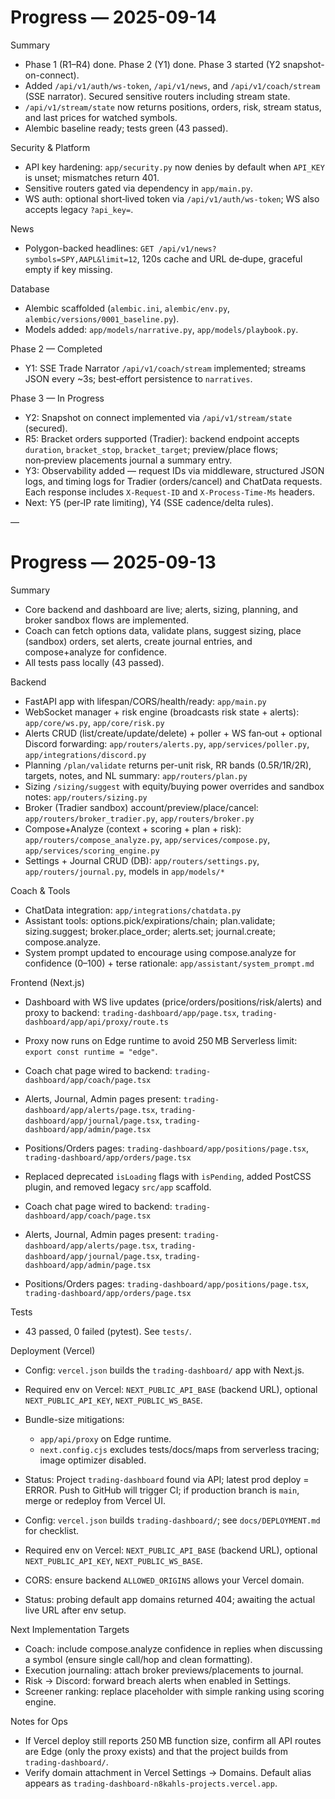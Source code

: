# Progress — 2025-09-14

Summary
- Phase 1 (R1–R4) done. Phase 2 (Y1) done. Phase 3 started (Y2 snapshot-on-connect).
- Added `/api/v1/auth/ws-token`, `/api/v1/news`, and `/api/v1/coach/stream` (SSE narrator). Secured sensitive routers including stream state.
- `/api/v1/stream/state` now returns positions, orders, risk, stream status, and last prices for watched symbols.
- Alembic baseline ready; tests green (43 passed).

Security & Platform
- API key hardening: `app/security.py` now denies by default when `API_KEY` is unset; mismatches return 401.
- Sensitive routers gated via dependency in `app/main.py`.
- WS auth: optional short‑lived token via `/api/v1/auth/ws-token`; WS also accepts legacy `?api_key=`.

News
- Polygon-backed headlines: `GET /api/v1/news?symbols=SPY,AAPL&limit=12`, 120s cache and URL de‑dupe, graceful empty if key missing.

Database
- Alembic scaffolded (`alembic.ini`, `alembic/env.py`, `alembic/versions/0001_baseline.py`).
- Models added: `app/models/narrative.py`, `app/models/playbook.py`.

Phase 2 — Completed
- Y1: SSE Trade Narrator `/api/v1/coach/stream` implemented; streams JSON every ~3s; best‑effort persistence to `narratives`.

Phase 3 — In Progress
- Y2: Snapshot on connect implemented via `/api/v1/stream/state` (secured).
- R5: Bracket orders supported (Tradier): backend endpoint accepts `duration`, `bracket_stop`, `bracket_target`; preview/place flows; non‑preview placements journal a summary entry.
- Y3: Observability added — request IDs via middleware, structured JSON logs, and timing logs for Tradier (orders/cancel) and ChatData requests. Each response includes `X-Request-ID` and `X-Process-Time-Ms` headers.
- Next: Y5 (per‑IP rate limiting), Y4 (SSE cadence/delta rules).

—
# Progress — 2025-09-13



Summary
- Core backend and dashboard are live; alerts, sizing, planning, and broker sandbox flows are implemented.
- Coach can fetch options data, validate plans, suggest sizing, place (sandbox) orders, set alerts, create journal entries, and compose+analyze for confidence.
- All tests pass locally (43 passed).


Backend
- FastAPI app with lifespan/CORS/health/ready: `app/main.py`
- WebSocket manager + risk engine (broadcasts risk state + alerts): `app/core/ws.py`, `app/core/risk.py`
- Alerts CRUD (list/create/update/delete) + poller + WS fan‑out + optional Discord forwarding: `app/routers/alerts.py`, `app/services/poller.py`, `app/integrations/discord.py`
- Planning `/plan/validate` returns per-unit risk, RR bands (0.5R/1R/2R), targets, notes, and NL summary: `app/routers/plan.py`
- Sizing `/sizing/suggest` with equity/buying power overrides and sandbox notes: `app/routers/sizing.py`
- Broker (Tradier sandbox) account/preview/place/cancel: `app/routers/broker_tradier.py`, `app/routers/broker.py`
- Compose+Analyze (context + scoring + plan + risk): `app/routers/compose_analyze.py`, `app/services/compose.py`, `app/services/scoring_engine.py`
- Settings + Journal CRUD (DB): `app/routers/settings.py`, `app/routers/journal.py`, models in `app/models/*`

Coach & Tools
- ChatData integration: `app/integrations/chatdata.py`
- Assistant tools: options.pick/expirations/chain; plan.validate; sizing.suggest; broker.place_order; alerts.set; journal.create; compose.analyze.
- System prompt updated to encourage using compose.analyze for confidence (0–100) + terse rationale: `app/assistant/system_prompt.md`

Frontend (Next.js)
- Dashboard with WS live updates (price/orders/positions/risk/alerts) and proxy to backend: `trading-dashboard/app/page.tsx`, `trading-dashboard/app/api/proxy/route.ts`

- Proxy now runs on Edge runtime to avoid 250 MB Serverless limit: `export const runtime = "edge"`.
- Coach chat page wired to backend: `trading-dashboard/app/coach/page.tsx`
- Alerts, Journal, Admin pages present: `trading-dashboard/app/alerts/page.tsx`, `trading-dashboard/app/journal/page.tsx`, `trading-dashboard/app/admin/page.tsx`
- Positions/Orders pages: `trading-dashboard/app/positions/page.tsx`, `trading-dashboard/app/orders/page.tsx`
- Replaced deprecated `isLoading` flags with `isPending`, added PostCSS plugin, and removed legacy `src/app` scaffold.

- Coach chat page wired to backend: `trading-dashboard/app/coach/page.tsx`
- Alerts, Journal, Admin pages present: `trading-dashboard/app/alerts/page.tsx`, `trading-dashboard/app/journal/page.tsx`, `trading-dashboard/app/admin/page.tsx`
- Positions/Orders pages: `trading-dashboard/app/positions/page.tsx`, `trading-dashboard/app/orders/page.tsx`


Tests
- 43 passed, 0 failed (pytest). See `tests/`.

Deployment (Vercel)

- Config: `vercel.json` builds the `trading-dashboard/` app with Next.js.
- Required env on Vercel: `NEXT_PUBLIC_API_BASE` (backend URL), optional `NEXT_PUBLIC_API_KEY`, `NEXT_PUBLIC_WS_BASE`.
- Bundle-size mitigations:
  - `app/api/proxy` on Edge runtime.
  - `next.config.cjs` excludes tests/docs/maps from serverless tracing; image optimizer disabled.
- Status: Project `trading-dashboard` found via API; latest prod deploy = ERROR. Push to GitHub will trigger CI; if production branch is `main`, merge or redeploy from Vercel UI.

- Config: `vercel.json` builds `trading-dashboard/`; see `docs/DEPLOYMENT.md` for checklist.
- Required env on Vercel: `NEXT_PUBLIC_API_BASE` (backend URL), optional `NEXT_PUBLIC_API_KEY`, `NEXT_PUBLIC_WS_BASE`.
- CORS: ensure backend `ALLOWED_ORIGINS` allows your Vercel domain.
- Status: probing default app domains returned 404; awaiting the actual live URL after env setup.


Next Implementation Targets
- Coach: include compose.analyze confidence in replies when discussing a symbol (ensure single call/hop and clean formatting).
- Execution journaling: attach broker previews/placements to journal.
- Risk → Discord: forward breach alerts when enabled in Settings.
- Screener ranking: replace placeholder with simple ranking using scoring engine.

Notes for Ops
- If Vercel deploy still reports 250 MB function size, confirm all API routes are Edge (only the proxy exists) and that the project builds from `trading-dashboard/`.
- Verify domain attachment in Vercel Settings → Domains. Default alias appears as `trading-dashboard-n8kahls-projects.vercel.app`.
